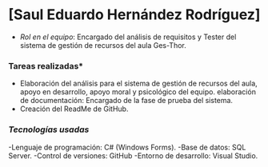 # [Saul Eduardo Hernández Rodríguez]
- *Rol en el equipo*: Encargado del análisis de requisitos y Tester del sistema de gestión de recursos del aula Ges-Thor.

### Tareas realizadas*
- Elaboración del análisis para el sistema de gestión de recursos del aula, apoyo en desarrollo, apoyo moral y psicológico del equipo.
elaboración de documentación: Encargado de la fase de prueba del sistema.
- Creación del ReadMe de GitHub.

 ### *Tecnologías usadas*
-Lenguaje de programación: C# (Windows Forms).
-Base de datos: SQL Server.
-Control de versiones: GitHub
-Entorno de desarrollo: Visual Studio.